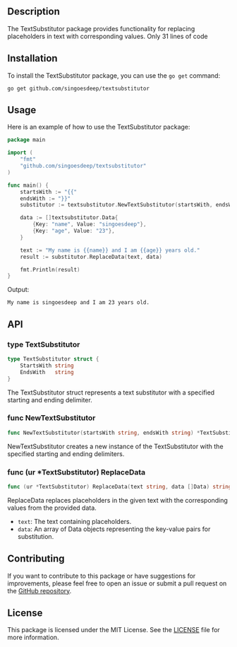 ## Description

The TextSubstitutor package provides functionality for replacing placeholders in text with corresponding values. Only 31 lines of code

## Installation

To install the TextSubstitutor package, you can use the `go get` command:

```
go get github.com/singoesdeep/textsubstitutor
```

## Usage

Here is an example of how to use the TextSubstitutor package:

```go
package main

import (
	"fmt"
	"github.com/singoesdeep/textsubstitutor"
)

func main() {
	startsWith := "{{"
	endsWith := "}}"
	substitutor := textsubstitutor.NewTextSubstitutor(startsWith, endsWith)

	data := []textsubstitutor.Data{
		{Key: "name", Value: "singoesdeep"},
		{Key: "age", Value: "23"},
	}

	text := "My name is {{name}} and I am {{age}} years old."
	result := substitutor.ReplaceData(text, data)

	fmt.Println(result)
}
```

Output:
```
My name is singoesdeep and I am 23 years old.
```

## API

### type TextSubstitutor

```go
type TextSubstitutor struct {
	StartsWith string
	EndsWith   string
}
```

The TextSubstitutor struct represents a text substitutor with a specified starting and ending delimiter.

### func NewTextSubstitutor

```go
func NewTextSubstitutor(startsWith string, endsWith string) *TextSubstitutor
```

NewTextSubstitutor creates a new instance of the TextSubstitutor with the specified starting and ending delimiters.

### func (ur *TextSubstitutor) ReplaceData

```go
func (ur *TextSubstitutor) ReplaceData(text string, data []Data) string
```

ReplaceData replaces placeholders in the given text with the corresponding values from the provided data.

- `text`: The text containing placeholders.
- `data`: An array of Data objects representing the key-value pairs for substitution.

## Contributing

If you want to contribute to this package or have suggestions for improvements, please feel free to open an issue or submit a pull request on the [GitHub repository](https://github.com/your-username/textsubstitutor).

## License

This package is licensed under the MIT License. See the [LICENSE](LICENSE) file for more information.
